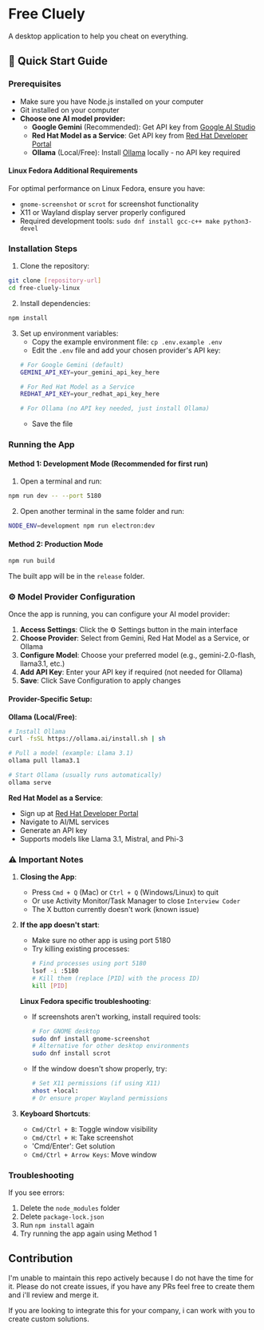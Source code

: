 # Free Cluely

A desktop application to help you cheat on everything. 

## 🚀 Quick Start Guide

### Prerequisites
- Make sure you have Node.js installed on your computer
- Git installed on your computer
- **Choose one AI model provider:**
  - **Google Gemini** (Recommended): Get API key from [Google AI Studio](https://makersuite.google.com/app/apikey)
  - **Red Hat Model as a Service**: Get API key from [Red Hat Developer Portal](https://developers.redhat.com/)
  - **Ollama** (Local/Free): Install [Ollama](https://ollama.ai) locally - no API key required

#### Linux Fedora Additional Requirements
For optimal performance on Linux Fedora, ensure you have:
- `gnome-screenshot` or `scrot` for screenshot functionality
- X11 or Wayland display server properly configured
- Required development tools: `sudo dnf install gcc-c++ make python3-devel`

### Installation Steps

1. Clone the repository:
```bash
git clone [repository-url]
cd free-cluely-linux
```

2. Install dependencies:
```bash
npm install
```

3. Set up environment variables:
   - Copy the example environment file: `cp .env.example .env`
   - Edit the `.env` file and add your chosen provider's API key:
   ```bash
   # For Google Gemini (default)
   GEMINI_API_KEY=your_gemini_api_key_here
   
   # For Red Hat Model as a Service
   REDHAT_API_KEY=your_redhat_api_key_here
   
   # For Ollama (no API key needed, just install Ollama)
   ```
   - Save the file

### Running the App

#### Method 1: Development Mode (Recommended for first run)
1. Open a terminal and run:
```bash
npm run dev -- --port 5180
```

2. Open another terminal in the same folder and run:
```bash
NODE_ENV=development npm run electron:dev
```

#### Method 2: Production Mode
```bash
npm run build
```
The built app will be in the `release` folder.

### ⚙️ Model Provider Configuration

Once the app is running, you can configure your AI model provider:

1. **Access Settings**: Click the ⚙️ Settings button in the main interface
2. **Choose Provider**: Select from Gemini, Red Hat Model as a Service, or Ollama
3. **Configure Model**: Choose your preferred model (e.g., gemini-2.0-flash, llama3.1, etc.)
4. **Add API Key**: Enter your API key if required (not needed for Ollama)
5. **Save**: Click Save Configuration to apply changes

#### Provider-Specific Setup:

**Ollama (Local/Free)**:
```bash
# Install Ollama
curl -fsSL https://ollama.ai/install.sh | sh

# Pull a model (example: Llama 3.1)
ollama pull llama3.1

# Start Ollama (usually runs automatically)
ollama serve
```

**Red Hat Model as a Service**:
- Sign up at [Red Hat Developer Portal](https://developers.redhat.com/)
- Navigate to AI/ML services 
- Generate an API key
- Supports models like Llama 3.1, Mistral, and Phi-3

### ⚠️ Important Notes

1. **Closing the App**: 
   - Press `Cmd + Q` (Mac) or `Ctrl + Q` (Windows/Linux) to quit
   - Or use Activity Monitor/Task Manager to close `Interview Coder`
   - The X button currently doesn't work (known issue)

2. **If the app doesn't start**:
   - Make sure no other app is using port 5180
   - Try killing existing processes:
     ```bash
     # Find processes using port 5180
     lsof -i :5180
     # Kill them (replace [PID] with the process ID)
     kill [PID]
     ```

   **Linux Fedora specific troubleshooting**:
   - If screenshots aren't working, install required tools:
     ```bash
     # For GNOME desktop
     sudo dnf install gnome-screenshot
     # Alternative for other desktop environments
     sudo dnf install scrot
     ```
   - If the window doesn't show properly, try:
     ```bash
     # Set X11 permissions (if using X11)
     xhost +local:
     # Or ensure proper Wayland permissions
     ```

3. **Keyboard Shortcuts**:
   - `Cmd/Ctrl + B`: Toggle window visibility
   - `Cmd/Ctrl + H`: Take screenshot
   - 'Cmd/Enter': Get solution
   - `Cmd/Ctrl + Arrow Keys`: Move window

### Troubleshooting

If you see errors:
1. Delete the `node_modules` folder
2. Delete `package-lock.json`
3. Run `npm install` again
4. Try running the app again using Method 1

## Contribution

I'm unable to maintain this repo actively because I do not have the time for it. Please do not create issues, if you have any PRs feel free to create them and i'll review and merge it.

If you are looking to integrate this for your company, i can work with you to create custom solutions. 
